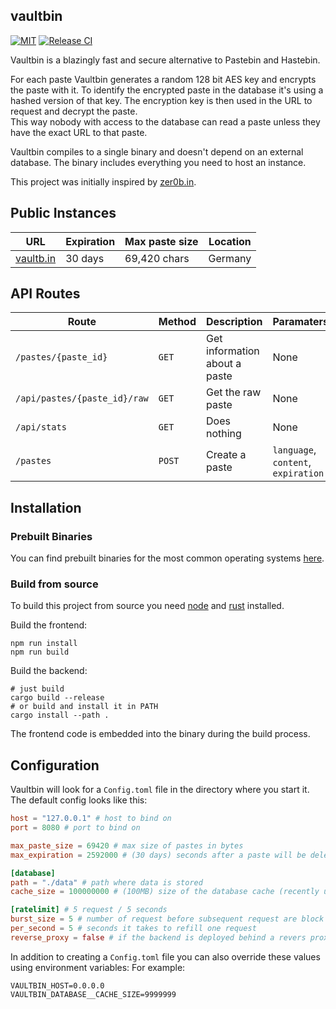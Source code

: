 ## vaultbin

[![MIT](https://img.shields.io/badge/license-MIT-blue.svg)](./LICENSE)
[![Release CI](https://github.com/merlinfuchs/vaultbin/actions/workflows/release.yml/badge.svg)](https://github.com/merlinfuchs/vaultbin/releases)

Vaultbin is a blazingly fast and secure alternative to Pastebin and Hastebin.

For each paste Vaultbin generates a random 128 bit AES key and encrypts the paste with it. 
To identify the encrypted paste in the database it's using a hashed version of that key.
The encryption key is then used in the URL to request and decrypt the paste.  
This way nobody with access to the database can read a paste unless they have the exact URL to that paste.

Vaultbin compiles to a single binary and doesn't depend on an external database.
The binary includes everything you need to host an instance.

This project was initially inspired by [zer0b.in](https://github.com/zer0bin-dev/zer0bin).

## Public Instances

| URL                                            | Expiration | Max paste size | Location                            |
| ---------------------------------------------- | ---------- | -------------- | ----------------------------------- |
| [vaultb.in](https://vaultb.in)                 | 30 days    | 69,420 chars   | Germany                             |

## API Routes

| Route | Method | Description | Paramaters
| --- | --- | --- | --- |
| `/pastes/{paste_id}` | `GET` | Get information about a paste | None
| `/api/pastes/{paste_id}/raw` | `GET` | Get the raw paste | None
| `/api/stats` | `GET` | Does nothing | None
| `/pastes` | `POST` | Create a paste | `language`, `content`, `expiration`

## Installation

### Prebuilt Binaries

You can find prebuilt binaries for the most common operating systems [here](https://github.com/merlinfuchs/vaultbin/releases).

### Build from source

To build this project from source you need [node](https://nodejs.org/en/download/) and [rust](https://www.rust-lang.org/tools/install) installed.

Build the frontend:
```shell
npm run install
npm run build
```

Build the backend:
```shell
# just build
cargo build --release
# or build and install it in PATH
cargo install --path .
```

The frontend code is embedded into the binary during the build process. 

## Configuration

Vaultbin will look for a `Config.toml` file in the directory where you start it.  
The default config looks like this:
```toml
host = "127.0.0.1" # host to bind on
port = 8080 # port to bind on

max_paste_size = 69420 # max size of pastes in bytes
max_expiration = 2592000 # (30 days) seconds after a paste will be deleted

[database]
path = "./data" # path where data is stored
cache_size = 100000000 # (100MB) size of the database cache (recently used pastes will be kept in memory if possible)

[ratelimit] # 5 request / 5 seconds
burst_size = 5 # number of request before subsequent request are block
per_second = 5 # seconds it takes to refill one request
reverse_proxy = false # if the backend is deployed behind a revers proxy -> this changes the way the peers IP is retrieved
```

In addition to creating a `Config.toml` file you can also override these values using environment variables:
For example:
```shell
VAULTBIN_HOST=0.0.0.0
VAULTBIN_DATABASE__CACHE_SIZE=9999999
```
